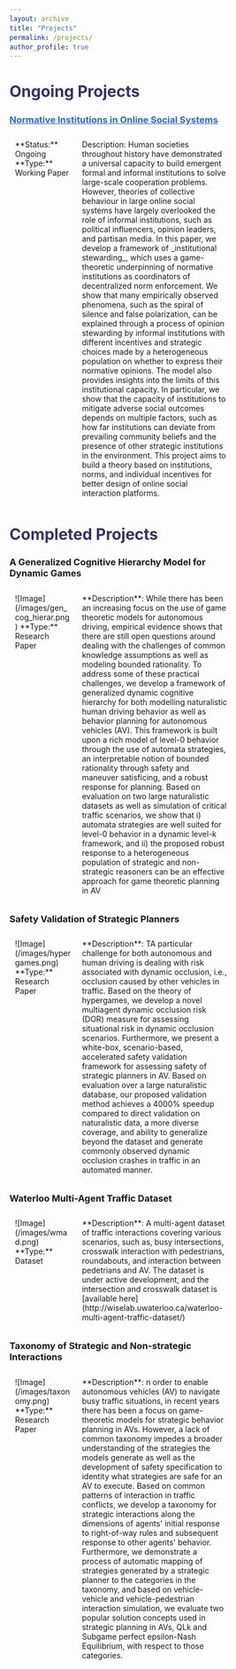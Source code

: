 ```yaml
---
layout: archive
title: "Projects"
permalink: /projects/
author_profile: true
---
```


<style>
  * {
    box-sizing: border-box;
  }

  .column1 {
    float: left;
    width: 70%;
    padding: 10px;
  }

  .column2 {
    float: left;
    width: 30%;
    padding: 10px;
  }

  .row:after {
    content: "";
    display: table;
    clear: both;
  }

  img.fit-picture {
    width: 100%;
    height: auto;
  }

  h1 {
    text-align: center;
    font-size: 2.5em;
  }

  h2 {
    color: #333366;
    font-size: 2em;
  }

  p {
    text-align: justify;
  }

  a {
    color: #3366CC;
  }
</style>

<body>

## Ongoing Projects

### [Normative Institutions in Online Social Systems](https://bit.ly/information_steward)

<div class="row">
  <div class="column2">
    **Status:** Ongoing  
    **Type:** Working Paper
  </div>
  <div class="column1">
    Description: Human societies throughout history have demonstrated a universal capacity to build emergent formal and informal institutions to solve large-scale cooperation problems. However, theories of collective behaviour in large online social systems have largely overlooked the role of informal institutions, such as political influencers, opinion leaders, and partisan media. In this paper, we develop a framework of _institutional stewarding_, which uses a game-theoretic underpinning of normative institutions as coordinators of decentralized norm enforcement. We show that many empirically observed phenomena, such as the spiral of silence and false polarization, can be explained through a process of opinion stewarding by informal institutions with different incentives and strategic choices made by a heterogeneous population on whether to express their normative opinions. The model also provides insights into the limits of this institutional capacity. In particular, we show that the capacity of institutions to mitigate adverse social outcomes depends on multiple factors, such as how far institutions can deviate from prevailing community beliefs and the presence of other strategic institutions in the environment. This project aims to build a theory based on institutions, norms, and individual incentives for better design of online social interaction platforms.
  </div>
</div>

## Completed Projects

### A Generalized Cognitive Hierarchy Model for Dynamic Games

<div class="row">
  <div class="column2">
    ![Image](/images/gen_cog_hierar.png)  
    **Type:** Research Paper
  </div>
  <div class="column1">
    **Description**: While there has been an increasing focus on the use of game theoretic models for autonomous driving, empirical evidence shows that there are still open questions around dealing with the challenges of common knowledge assumptions as well as modeling bounded rationality. To address some of these practical challenges, we develop a framework of generalized dynamic cognitive hierarchy for both modelling naturalistic human driving behavior as well as behavior planning for autonomous vehicles (AV). This framework is built upon a rich model of level-0 behavior through the use of automata strategies, an interpretable notion of bounded rationality through safety and maneuver satisficing, and a robust response for planning. Based on evaluation on two large naturalistic datasets as well as simulation of critical traffic scenarios, we show that i) automata strategies are well suited for level-0 behavior in a dynamic level-k framework, and ii) the proposed robust response to a heterogeneous population of strategic and non-strategic reasoners can be an effective approach for game theoretic planning in AV
  </div>
</div>

### Safety Validation of Strategic Planners

<div class="row">
  <div class="column2">
    ![Image](/images/hypergames.png)  
    **Type:** Research Paper
  </div>
  <div class="column1">
    **Description**: TA particular challenge for both autonomous and human driving is dealing with risk associated with dynamic occlusion, i.e., occlusion caused by other vehicles in traffic. Based on the theory of hypergames, we develop a novel multiagent dynamic occlusion risk (DOR) measure for assessing situational risk in dynamic occlusion scenarios. Furthermore, we present a white-box, scenario-based, accelerated safety validation framework for assessing safety of strategic planners in AV. Based on evaluation over a large naturalistic database, our proposed validation method achieves a 4000% speedup compared to direct validation on naturalistic data, a more diverse coverage, and ability to generalize beyond the dataset and generate commonly observed dynamic occlusion crashes in traffic in an automated manner.
  </div>
</div>

### Waterloo Multi-Agent Traffic Dataset

<div class="row">
  <div class="column2">
    ![Image](/images/wmad.png)  
    **Type:** Dataset
  </div>
  <div class="column1">
    **Description**: A multi-agent dataset of traffic interactions covering various scenarios, such as, busy intersections, crosswalk interaction with pedestrians, roundabouts, and interaction between pedetrians and AV. The dataset is under active development, and the intersection and crosswalk dataset is [available here](http://wiselab.uwaterloo.ca/waterloo-multi-agent-traffic-dataset/)
  </div>
</div>

### Taxonomy of Strategic and Non-strategic Interactions

<div class="row">
  <div class="column2">
    ![Image](/images/taxonomy.png)  
    **Type:** Research Paper
  </div>
  <div class="column1">
    **Description**: n order to enable autonomous vehicles (AV) to navigate busy traffic situations, in recent years there has been a focus on game-theoretic models for strategic behavior planning in AVs. However, a lack of common taxonomy impedes a broader understanding of the strategies the models generate as well as the development of safety specification to identity what strategies are safe for an AV to execute. Based on common patterns of interaction in traffic conflicts, we develop a taxonomy for strategic interactions along the dimensions of agents' initial response to right-of-way rules and subsequent response to other agents' behavior. Furthermore, we demonstrate a process of automatic mapping of strategies generated by a strategic planner to the categories in the taxonomy, and based on vehicle-vehicle and vehicle-pedestrian interaction simulation, we evaluate two popular solution concepts used in strategic planning in AVs, QLk and Subgame perfect epsilon-Nash Equilibrium, with respect to those categories.
  </div>
</div>

</body>
